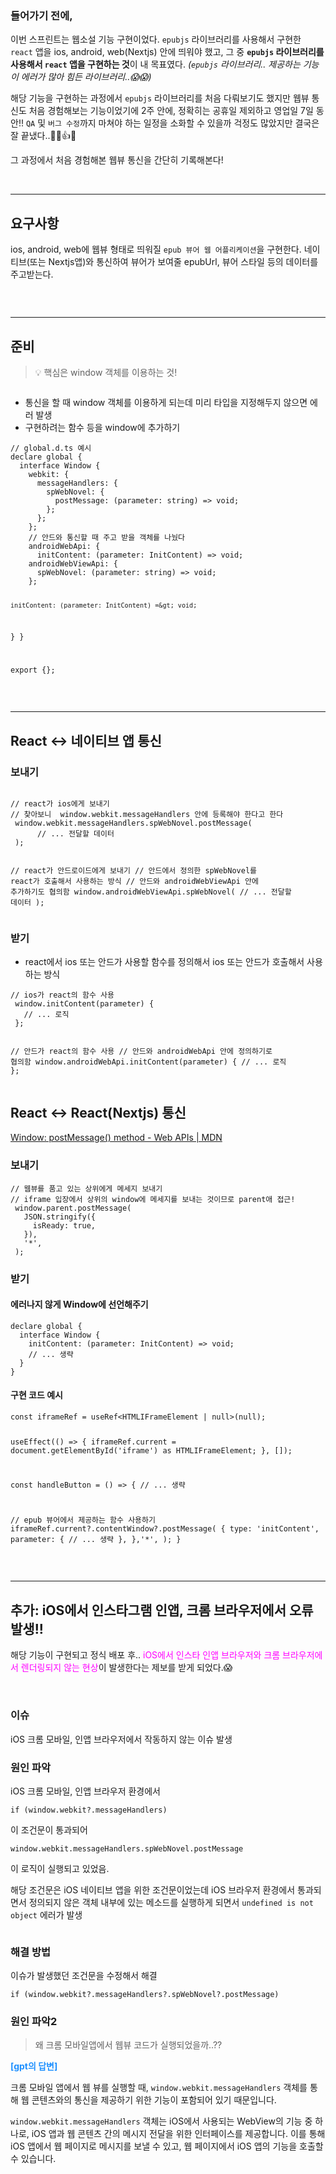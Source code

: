<h3 id="들어가기-전에">들어가기 전에,</h3>
<p>이번 스프린트는 웹소설 기능 구현이었다. 
<code>epubjs</code> 라이브러리를 사용해서 구현한 <code>react</code> 앱을 ios, android, web(Nextjs) 안에 띄워야 했고, 
그 중 <strong><code>epubjs</code> 라이브러리를 사용해서 <code>react</code> 앱을 구현하는 것</strong>이 내 목표였다.
<em>(<code>epubjs</code> 라이브러리.. 제공하는 기능이 에러가 많아 힘든 라이브러리..😱😱)</em></p>
<p>해당 기능을 구현하는 과정에서 <code>epubjs</code> 라이브러리를 처음 다뤄보기도 했지만 웹뷰 통신도 처음 경험해보는 기능이었기에 
2주 안에, 정확히는 공휴일 제외하고 영업일 7일 동안!! 
<code>QA</code> 및 <code>버그 수정</code>까지 마쳐야 하는 일정을 소화할 수 있을까 걱정도 많았지만 결국은 잘 끝냈다..💪💪👍😂</p>
<p>그 과정에서 처음 경험해본 웹뷰 통신을 간단히 기록해본다!</p>
<br />

<hr />
<h2 id="요구사항">요구사항</h2>
<p>ios, android, web에 웹뷰 형태로 띄워질 <code>epub 뷰어 웹 어플리케이션</code>을 구현한다.
네이티브(또는 Nextjs앱)와 통신하여 뷰어가 보여줄 epubUrl, 뷰어 스타일 등의 데이터를 주고받는다.</p>
<p><img alt="" src="https://velog.velcdn.com/images/april_5/post/4e21e9b0-082f-4eb3-8154-9669566932e0/image.png" /></p>
<br />

<hr />
<h2 id="준비">준비</h2>
<blockquote>
<p>💡 핵심은 window 객체를 이용하는 것!</p>
</blockquote>
<p><img alt="" src="https://velog.velcdn.com/images/april_5/post/4e26a78f-a0e2-4ad7-90c0-a519df44bff5/image.png" /></p>
<ul>
<li>통신을 할 때 window 객체를 이용하게 되는데 미리 타입을 지정해두지 않으면 에러 발생</li>
<li>구현하려는 함수 등을 window에 추가하기</li>
</ul>
<pre><code class="language-ts">// global.d.ts 예시
declare global {
  interface Window {
    webkit: {
      messageHandlers: {
        spWebNovel: {
          postMessage: (parameter: string) =&gt; void;
        };
      };
    };
    // 안드와 통신할 때 주고 받을 객체를 나눴다
    androidWebApi: {
      initContent: (parameter: InitContent) =&gt; void;
    androidWebViewApi: {
      spWebNovel: (parameter: string) =&gt; void;
    };

    initContent: (parameter: InitContent) =&gt; void;
  }
}

export {};</code></pre>
<br />

<hr />
<h2 id="react-↔︎-네이티브-앱-통신">React ↔︎ 네이티브 앱 통신</h2>
<h3 id="보내기">보내기</h3>
<p><img alt="" src="https://velog.velcdn.com/images/april_5/post/034163d6-5402-4635-8daa-293dadb22239/image.png" /></p>
<pre><code class="language-tsx">// react가 ios에게 보내기
// 찾아보니  window.webkit.messageHandlers 안에 등록해야 한다고 한다
 window.webkit.messageHandlers.spWebNovel.postMessage(
      // ... 전달할 데이터
 );


// react가 안드로이드에게 보내기
// 안드에서 정의한 spWebNovel를 react가 호출해서 사용하는 방식
// 안드와 androidWebViewApi 안에 추가하기도 협의함
window.androidWebViewApi.spWebNovel(
    // ... 전달할 데이터
);</code></pre>
<h3 id="받기">받기</h3>
<ul>
<li>react에서 ios 또는 안드가 사용할 함수를 정의해서 ios 또는 안드가 호출해서 사용하는 방식</li>
</ul>
<pre><code class="language-tsx">// ios가 react의 함수 사용
 window.initContent(parameter) {
   // ... 로직
 };


// 안드가 react의 함수 사용
// 안드와 androidWebApi 안에 정의하기로 협의함
 window.androidWebApi.initContent(parameter) {
   // ... 로직
 };</code></pre>
<h2 id="react-↔︎-reactnextjs-통신">React ↔︎ React(Nextjs) 통신</h2>
<p><a href="https://developer.mozilla.org/en-US/docs/Web/API/Window/postMessage">Window: postMessage() method - Web APIs | MDN</a></p>
<h3 id="보내기-1">보내기</h3>
<pre><code class="language-tsx">// 웹뷰를 품고 있는 상위에게 메세지 보내기
// iframe 입장에서 상위의 window에 메세지를 보내는 것이므로 parent애 접근!
 window.parent.postMessage(
   JSON.stringify({
     isReady: true,
   }),
   '*',
 );</code></pre>
<h3 id="받기-1">받기</h3>
<h4 id="에러나지-않게-window에-선언해주기">에러나지 않게 Window에 선언해주기</h4>
<pre><code class="language-ts">declare global {
  interface Window {
    initContent: (parameter: InitContent) =&gt; void;
    // ... 생략
  }
}</code></pre>
<h4 id="구현-코드-예시">구현 코드 예시</h4>
<pre><code class="language-tsx">const iframeRef = useRef&lt;HTMLIFrameElement | null&gt;(null);

useEffect(() =&gt; {
  iframeRef.current = document.getElementById('iframe') as HTMLIFrameElement;
}, []);

const handleButton = () =&gt; {
  // ... 생략

  // epub 뷰어에서 제공하는 함수 사용하기
  iframeRef.current?.contentWindow?.postMessage(
    {
      type: 'initContent', 
        parameter: {
             // ... 생략
        },
     },'*',
  );
}</code></pre>
<br />

<hr />
<h2 id="추가-ios에서-인스타그램-인앱-크롬-브라우저에서-오류-발생">추가: iOS에서 인스타그램 인앱, 크롬 브라우저에서 오류 발생!!</h2>
<p>해당 기능이 구현되고 정식 배포 후..
<span style="color: fuchsia;">iOS에서 인스타 인앱 브라우저와 크롬 브라우저에서 렌더링되지 않는 현상</span>이 발생한다는 제보를 받게 되었다.😱</p>
<br />

<h3 id="이슈">이슈</h3>
<p>iOS 크롬 모바일, 인앱 브라우저에서 작동하지 않는 이슈 발생</p>
<h3 id="원인-파악">원인 파악</h3>
<p>iOS 크롬 모바일, 인앱 브라우저 환경에서</p>
<pre><code class="language-js">if (window.webkit?.messageHandlers) </code></pre>
<p>이 조건문이 통과되어</p>
<pre><code>window.webkit.messageHandlers.spWebNovel.postMessage</code></pre><p>이 로직이 실행되고 있었음.</p>
<p>해당 조건문은 iOS 네이티브 앱을 위한 조건문이었는데 iOS 브라우저 환경에서 통과되면서
정의되지 않은 객체 내부에 있는 메소드를 실행하게 되면서 <code>undefined is not object</code> 에러가 발생</p>
<p><img alt="" src="https://velog.velcdn.com/images/april_5/post/47fd746b-54bb-4aea-bab2-5d39f8abf453/image.png" /></p>
<h3 id="해결-방법">해결 방법</h3>
<p>이슈가 발생했던 조건문을 수정해서 해결</p>
<pre><code class="language-js">if (window.webkit?.messageHandlers?.spWebNovel?.postMessage) </code></pre>
<h3 id="원인-파악2">원인 파악2</h3>
<blockquote>
<p>왜 크롬 모바일앱에서 웹뷰 코드가 실행되었을까..??</p>
</blockquote>
<p><span style="color: dodgerblue;"><strong>[gpt의 답변]</strong></span></p>
<p>크롬 모바일 앱에서 웹 뷰를 실행할 때, <code>window.webkit.messageHandlers</code> 객체를 통해 웹 콘텐츠와의 통신을 제공하기 위한 기능이 포함되어 있기 때문입니다.</p>
<p><code>window.webkit.messageHandlers</code> 객체는 iOS에서 사용되는 WebView의 기능 중 하나로, iOS 앱과 웹 콘텐츠 간의 메시지 전달을 위한 인터페이스를 제공합니다. 이를 통해 iOS 앱에서 웹 페이지로 메시지를 보낼 수 있고, 웹 페이지에서 iOS 앱의 기능을 호출할 수 있습니다.</p>
<p><br /><br /></p>
<br />